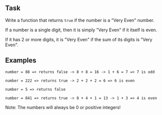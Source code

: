 ## Task

Write a function that returns `true` if the number is a "Very Even" number.

If a number is a single digit, then it is simply "Very Even" if it itself is even.

If it has 2 or more digits, it is "Very Even" if the sum of its digits is "Very Even".


## Examples
```
number = 88 => returns false -> 8 + 8 = 16 -> 1 + 6 = 7 => 7 is odd 

number = 222 => returns true -> 2 + 2 + 2 = 6 => 6 is even

number = 5 => returns false

number = 841 => returns true -> 8 + 4 + 1 = 13 -> 1 + 3 => 4 is even
```

Note: The numbers will always be 0 or positive integers!
